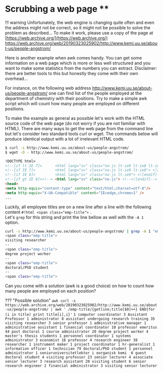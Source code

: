 # Scrubbing a web page **
!!! warning
    Unfortunately, the web engine is changing quite often and even the address might not be correct, so it might not be possible to solve the problem as described...
    To make it work, please use a copy of the page at [https://web.archive.org/](https://web.archive.org/)  
    https://web.archive.org/web/20190323025902/http://www.kemi.uu.se/about-us/people-angstrom/ 

Here is another example when awk comes handy. You can get some information on a web page which is more or less well structured and you want to make some statistics from the numbers you can extract. Disclaimer: there are better tools to this but honestly they come with their own overhead...

For instance, on the following web address http://www.kemi.uu.se/about-us/people-angstrom/ one can find list of the people employed at the department of chemistry with their positions. Try to make a simple awk script which will count how many people are employed on different positions.

To make the example as general as possible let's work with the HTML source code of the web page (do not worry if you are not familiar with HTML). There are many ways to get the web page from the command line but let's consider  two standard tools curl or wget. The commands below will produce identical output with a lot of irrelevant HTML code.
``` bash
$ curl -s http://www.kemi.uu.se/about-us/people-angstrom/
$ wget -O - http://www.kemi.uu.se/about-us/people-angstrom/
```

``` html
!DOCTYPE html>
<!--[if lt IE 7]>      <html lang="sv" class="no-js lt-ie9 lt-ie8 lt-ie7"> <![endif]-->
<!--[if IE 7]>         <html lang="sv" class="no-js lt-ie9 lt-ie8"> <![endif]-->
<!--[if IE 8]>         <html lang="sv" class="no-js lt-ie9"> <![endif]-->
<!--[if gt IE 8]><!--> <html lang="sv" class="no-js"> <!--<![endif]-->
<head>
<meta http-equiv="content-type" content="text/html;charset=utf-8"/>
<meta http-equiv="X-UA-Compatible" content="IE=edge,chrome=1" />
...
```


Luckily, all employee titles are on a new line after a line with the following content `#!html <span class="emp-title">` .  
Let's `grep` for this string and print the line bellow as well with the `-A 1` option.

``` bash hl_lines="1"
curl -s http://www.kemi.uu.se/about-us/people-angstrom/ | grep -A 1 "emp-title" | head
<span class="emp-title">
visiting researcher
--
<span class="emp-title">
degree project worker
--
<span class="emp-title">
doctoral/PhD student
--
<span class="emp-title">
```

Can you come with a solution (awk is a good choice) on how to count how many people are employed on each position?

??? "Possible solution"
    ``` awk
    curl -s https://web.archive.org/web/20190323025902/http://www.kemi.uu.se/about-us/people-angstrom/ | awk ' /emp-title/{getline;title[$0]++} END{for (i in title) print title[i],i}'
    ```
    ```
    1 computer coordinator
    3 Assistant Professor
    1 administrator
    8 assistant undergoing research training
    35 visiting researcher
    3 senior professor
    1 administrative manager
    1 administrative assistant
    1 financial coordinator
    10 professor emeritus
    44 post doctoral
    1 course administrator
    20 degree project worker
    4 master's thesis students
    1 personnel coordinator
    1 systems administrator
    3 economist
    16 professor
    4 research engineer
    38 researcher
    1 instrument maker
    1 project coordinator
    1 hr-generalist
    1 information officer
    1 technician
    79 doctoral/PhD student
    1 personnel administrator
    1 senioruniversitetlektor i oorganisk kemi 
    6 guest doctoral student
    4 visiting professor
    23 senior lecturer
    4 associate senior lecturer
    3 research assistant
    20 visiting student
    6 senior research engineer
    2 financial administrator
    3 visiting senior lecturer
    ```
